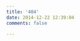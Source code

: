 ```yaml
---
title: '404'
date: 2014-12-22 12:39:04
comments: false

---
```


<script src="//qzonestyle.gtimg.cn/qzone/hybrid/app/404/search_children.js"
        charset="utf-8" homePageUrl="/" homePageName="Back to home">
</script>


